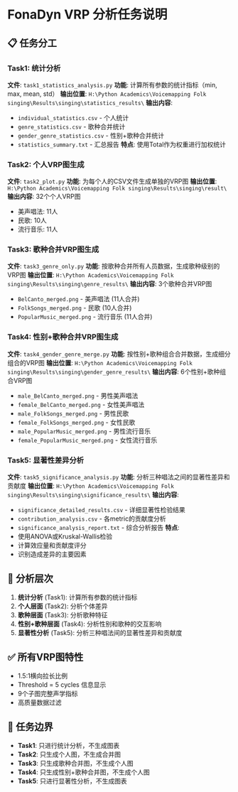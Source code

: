 # FonaDyn VRP 分析任务说明

## 📋 任务分工

### Task1: 统计分析
**文件**: `task1_statistics_analysis.py`
**功能**: 计算所有参数的统计指标（min, max, mean, std）
**输出位置**: `H:\Python Academics\Voicemapping Folk singing\Results\singing\statistics_results\`
**输出内容**: 
- `individual_statistics.csv` - 个人统计
- `genre_statistics.csv` - 歌种合并统计
- `gender_genre_statistics.csv` - 性别+歌种合并统计
- `statistics_summary.txt` - 汇总报告
**特点**: 使用Total作为权重进行加权统计

### Task2: 个人VRP图生成
**文件**: `task2_plot.py`
**功能**: 为每个人的CSV文件生成单独的VRP图
**输出位置**: `H:\Python Academics\Voicemapping Folk singing\Results\singing\result\`
**输出内容**: 32个个人VRP图
- 美声唱法: 11人
- 民歌: 10人  
- 流行音乐: 11人

### Task3: 歌种合并VRP图生成
**文件**: `task3_genre_only.py`
**功能**: 按歌种合并所有人员数据，生成歌种级别的VRP图
**输出位置**: `H:\Python Academics\Voicemapping Folk singing\Results\singing\genre_results\`
**输出内容**: 3个歌种合并VRP图
- `BelCanto_merged.png` - 美声唱法 (11人合并)
- `FolkSongs_merged.png` - 民歌 (10人合并)
- `PopularMusic_merged.png` - 流行音乐 (11人合并)

### Task4: 性别+歌种合并VRP图生成
**文件**: `task4_gender_genre_merge.py`
**功能**: 按性别+歌种组合合并数据，生成细分组合的VRP图
**输出位置**: `H:\Python Academics\Voicemapping Folk singing\Results\singing\gender_genre_results\`
**输出内容**: 6个性别+歌种组合VRP图
- `male_BelCanto_merged.png` - 男性美声唱法
- `female_BelCanto_merged.png` - 女性美声唱法
- `male_FolkSongs_merged.png` - 男性民歌
- `female_FolkSongs_merged.png` - 女性民歌
- `male_PopularMusic_merged.png` - 男性流行音乐
- `female_PopularMusic_merged.png` - 女性流行音乐

### Task5: 显著性差异分析
**文件**: `task5_significance_analysis.py`
**功能**: 分析三种唱法之间的显著性差异和贡献度
**输出位置**: `H:\Python Academics\Voicemapping Folk singing\Results\singing\significance_results\`
**输出内容**: 
- `significance_detailed_results.csv` - 详细显著性检验结果
- `contribution_analysis.csv` - 各metric的贡献度分析
- `significance_analysis_report.txt` - 综合分析报告
**特点**: 
- 使用ANOVA或Kruskal-Wallis检验
- 计算效应量和贡献度评分
- 识别造成差异的主要因素

## 🎯 分析层次

1. **统计分析** (Task1): 计算所有参数的统计指标
2. **个人层面** (Task2): 分析个体差异
3. **歌种层面** (Task3): 分析歌种特征
4. **性别+歌种层面** (Task4): 分析性别和歌种的交互影响
5. **显著性分析** (Task5): 分析三种唱法间的显著性差异和贡献度

## ✅ 所有VRP图特性

- 1.5:1横向拉长比例
- Threshold = 5 cycles 信息显示
- 9个子图完整声学指标
- 高质量数据过滤

## 🚫 任务边界

- **Task1**: 只进行统计分析，不生成图表
- **Task2**: 只生成个人图，不生成合并图
- **Task3**: 只生成歌种合并图，不生成个人图
- **Task4**: 只生成性别+歌种合并图，不生成个人图
- **Task5**: 只进行显著性分析，不生成图表
